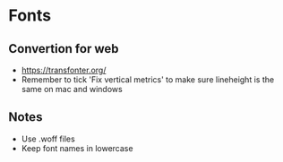 # Fonts

## Convertion for web
* https://transfonter.org/
* Remember to tick 'Fix vertical metrics' to make sure lineheight is the same on mac and windows

## Notes
* Use .woff files
* Keep font names in lowercase

